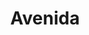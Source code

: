 ---
title: "Avenida"
url: /benidorm/avenida-avenida-del-mediterraneo-avinguda-del-mediterrani/
shop: perfumería
---